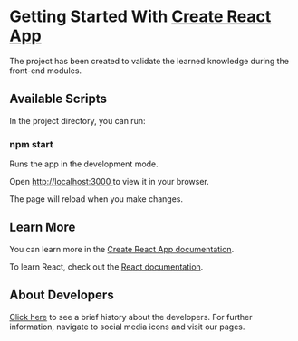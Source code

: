 <h1>Getting Started With <a href="https://github.com/facebook/create-react-app">Create React App</a></h1>

<p>The project has been created to validate the learned knowledge during the front-end modules. </p>

<h2>Available Scripts</h2>

<p>In the project directory, you can run:</p>

<h3>npm start</h3>

<p>Runs the app in the development mode.</p>
<p>Open <a href="http://localhost:3000/">http://localhost:3000 </a>to view it in your browser.</p>
<p>The page will reload when you make changes.</p>

<h2>Learn More</h2>

<p>You can learn more in the <a href="https://create-react-app.dev/docs/getting-started/" target="_blank">Create React App documentation</a>.</p>

<p>To learn React, check out the <a href="https://reactjs.org/" >React documentation</a>.</p>

<h2>About Developers</h2>

<p><a href="https://venerable-cuchufli-697791.netlify.app/about" >Click here</a> to see a brief history about the developers. For further information, navigate to social media icons and visit our pages.</p>